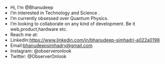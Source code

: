 -  Hi, I’m @Bhanudeep
-  I’m interested in Technology and Science . 
-  I’m currently obsessed over Quantum Physics.
-  I’m looking to collaborate on any kind of development. Be it web,product,hardware etc.
-  Reach me at: 
-  LinkedIn:https://www.linkedin.com/in/bhanudeep-simhadri-a022a0198
-  Email:bhanudeepsimhadry@gmail.com
-  Instagram: @observeronlook
-  Twitter: @ObserverOnlook

<!---
Bhanudeep/Bhanudeep is a ✨ special ✨ repository because its `README.md` (this file) appears on your GitHub profile.
You can click the Preview link to take a look at your changes.
--->

